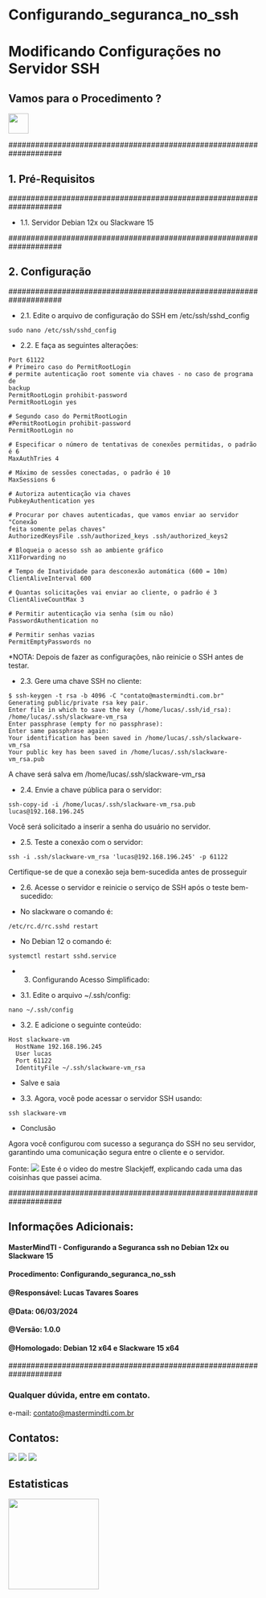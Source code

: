 # Configurando_seguranca_no_ssh

# Modificando Configurações no Servidor SSH

## Vamos para o Procedimento ?
<img src="https://cdn.jsdelivr.net/gh/devicons/devicon/icons/linux/linux-original.svg" width="40" height="40"/>
                
####################################################################
## 1. Pré-Requisitos
####################################################################
- 1.1. Servidor Debian 12x ou Slackware 15

####################################################################
## 2. Configuração
####################################################################

- 2.1. Edite o arquivo de configuração do SSH em /etc/ssh/sshd_config

```
sudo nano /etc/ssh/sshd_config
```

- 2.2. E faça as seguintes alterações:

```
Port 61122
# Primeiro caso do PermitRootLogin
# permite autenticação root somente via chaves - no caso de programa de
backup
PermitRootLogin prohibit-password
PermitRootLogin yes

# Segundo caso do PermitRootLogin
#PermitRootLogin prohibit-password
PermitRootLogin no

# Especificar o número de tentativas de conexões permitidas, o padrão é 6
MaxAuthTries 4

# Máximo de sessões conectadas, o padrão é 10
MaxSessions 6

# Autoriza autenticação via chaves
PubkeyAuthentication yes

# Procurar por chaves autenticadas, que vamos enviar ao servidor "Conexão
feita somente pelas chaves"
AuthorizedKeysFile .ssh/authorized_keys .ssh/authorized_keys2

# Bloqueia o acesso ssh ao ambiente gráfico
X11Forwarding no

# Tempo de Inatividade para desconexão automática (600 = 10m)
ClientAliveInterval 600

# Quantas solicitações vai enviar ao cliente, o padrão é 3
ClientAliveCountMax 3

# Permitir autenticação via senha (sim ou não)
PasswordAuthentication no

# Permitir senhas vazias
PermitEmptyPasswords no
```
*NOTA: Depois de fazer as configurações, não reinicie o SSH antes de testar.

- 2.3. Gere uma chave SSH no cliente:

```
$ ssh-keygen -t rsa -b 4096 -C "contato@mastermindti.com.br"
Generating public/private rsa key pair.
Enter file in which to save the key (/home/lucas/.ssh/id_rsa):
/home/lucas/.ssh/slackware-vm_rsa
Enter passphrase (empty for no passphrase):
Enter same passphrase again:
Your identification has been saved in /home/lucas/.ssh/slackware-vm_rsa
Your public key has been saved in /home/lucas/.ssh/slackware-vm_rsa.pub
```
A chave será salva em /home/lucas/.ssh/slackware-vm_rsa

- 2.4. Envie a chave pública para o servidor:

```
ssh-copy-id -i /home/lucas/.ssh/slackware-vm_rsa.pub lucas@192.168.196.245
```
Você será solicitado a inserir a senha do usuário no servidor.

- 2.5. Teste a conexão com o servidor:

```
ssh -i .ssh/slackware-vm_rsa 'lucas@192.168.196.245' -p 61122
```
Certifique-se de que a conexão seja bem-sucedida antes de prosseguir

- 2.6. Acesse o servidor e reinicie o serviço de SSH após o teste bem-sucedido:

- No slackware o comando é:
  
```
/etc/rc.d/rc.sshd restart
```

- No Debian 12 o comando é:

```
systemctl restart sshd.service
```

- 3. Configurando Acesso Simplificado:


- 3.1. Edite o arquivo ~/.ssh/config:

```
nano ~/.ssh/config
```

- 3.2. E adicione o seguinte conteúdo:

```
Host slackware-vm
  HostName 192.168.196.245
  User lucas
  Port 61122
  IdentityFile ~/.ssh/slackware-vm_rsa
```
- Salve e saia

- 3.3. Agora, você pode acessar o servidor SSH usando:

```
ssh slackware-vm
```

- Conclusão

Agora você configurou com sucesso a segurança do SSH no seu servidor, garantindo uma
comunicação segura entre o cliente e o servidor.

Fonte: <a href="https://www.youtube.com/watch?v=VX3phETfmZ8" target="_blank"><img src="https://img.shields.io/badge/YouTube-FF0000?style=for-the-badge&logo=youtube&logoColor=white" target="_blank"></a>
Este é o video do mestre Slackjeff, explicando cada uma das coisinhas que passei acima.

####################################################################
## Informações Adicionais:
#### MasterMindTI - Configurando a Seguranca ssh no Debian 12x ou Slackware 15 
#### Procedimento: Configurando_seguranca_no_ssh
#### @Responsável: Lucas Tavares Soares
#### @Data: 06/03/2024
#### @Versão: 1.0.0
#### @Homologado: Debian 12 x64 e Slackware 15 x64
####################################################################

### Qualquer dúvida, entre em contato.

e-mail: contato@mastermindti.com.br

## Contatos:

<div>
<a href="https://www.youtube.com/@mastermindti" target="_blank"><img src="https://img.shields.io/badge/YouTube-FF0000?style=for-the-badge&logo=youtube&logoColor=white" target="_blank"></a>
<a href = "mailto:contato@mastermindti.com.br"><img src="https://img.shields.io/badge/Gmail-D14836?style=for-the-badge&logo=gmail&logoColor=white" target="_blank"></a>
<a href="https://www.linkedin.com/in/lucastavarestga/" target="_blank"><img src="https://img.shields.io/badge/-LinkedIn-%230077B5?style=for-the-badge&logo=linkedin&logoColor=white" target="_blank"></a>
</div>

## Estatisticas

<div>
<a href="https://github.com/MasterMindTI">
<img height="180em" src="https://github-readme-stats.vercel.app/api?username=MasterMindTI&show_icons=true&theme=dracula&include_all_commits=true&count_private=true"/>
</div>
